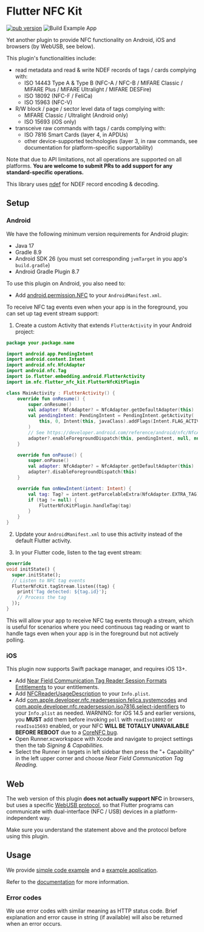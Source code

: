 # Flutter NFC Kit

[![pub version](https://img.shields.io/pub/v/flutter_nfc_kit)](https://pub.dev/packages/flutter_nfc_kit)
![Build Example App](https://github.com/nfcim/flutter_nfc_kit/workflows/Build%20Example%20App/badge.svg)

Yet another plugin to provide NFC functionality on Android, iOS and browsers (by WebUSB, see below).

This plugin's functionalities include:

* read metadata and read & write NDEF records of tags / cards complying with:
  * ISO 14443 Type A & Type B (NFC-A / NFC-B / MIFARE Classic / MIFARE Plus / MIFARE Ultralight / MIFARE DESFire)
  * ISO 18092 (NFC-F / FeliCa)
  * ISO 15963 (NFC-V)
* R/W block / page / sector level data of tags complying with:
  * MIFARE Classic / Ultralight (Android only)
  * ISO 15693 (iOS only)
* transceive raw commands with tags / cards complying with:
  * ISO 7816 Smart Cards (layer 4, in APDUs)
  * other device-supported technologies (layer 3, in raw commands, see documentation for platform-specific supportability)

Note that due to API limitations, not all operations are supported on all platforms.
**You are welcome to submit PRs to add support for any standard-specific operations.**

This library uses [ndef](https://pub.dev/packages/ndef) for NDEF record encoding & decoding.

## Setup

### Android

We have the following minimum version requirements for Android plugin:

* Java 17
* Gradle 8.9
* Android SDK 26 (you must set corresponding `jvmTarget` in you app's `build.gradle`)
* Android Gradle Plugin 8.7

To use this plugin on Android, you also need to:

* Add [android.permission.NFC](https://developer.android.com/reference/android/Manifest.permission.html#NFC) to your `AndroidManifest.xml`.

To receive NFC tag events even when your app is in the foreground, you can set up tag event stream support:

1. Create a custom Activity that extends `FlutterActivity` in your Android project:

```kotlin
package your.package.name

import android.app.PendingIntent
import android.content.Intent
import android.nfc.NfcAdapter
import android.nfc.Tag
import io.flutter.embedding.android.FlutterActivity
import im.nfc.flutter_nfc_kit.FlutterNfcKitPlugin

class MainActivity : FlutterActivity() {
    override fun onResume() {
        super.onResume()
        val adapter: NfcAdapter? = NfcAdapter.getDefaultAdapter(this)
        val pendingIntent: PendingIntent = PendingIntent.getActivity(
            this, 0, Intent(this, javaClass).addFlags(Intent.FLAG_ACTIVITY_SINGLE_TOP), PendingIntent.FLAG_MUTABLE
        )
        // See https://developer.android.com/reference/android/nfc/NfcAdapter#enableForegroundDispatch(android.app.Activity,%20android.app.PendingIntent,%20android.content.IntentFilter[],%20java.lang.String[][]) for details 
        adapter?.enableForegroundDispatch(this, pendingIntent, null, null)
    }

    override fun onPause() {
        super.onPause()
        val adapter: NfcAdapter? = NfcAdapter.getDefaultAdapter(this)
        adapter?.disableForegroundDispatch(this)
    }

    override fun onNewIntent(intent: Intent) {
        val tag: Tag? = intent.getParcelableExtra(NfcAdapter.EXTRA_TAG)
        if (tag != null) {
            FlutterNfcKitPlugin.handleTag(tag)
        }
    }
}
```

2. Update your `AndroidManifest.xml` to use this activity instead of the default Flutter activity.

3. In your Flutter code, listen to the tag event stream:

```dart
@override
void initState() {
  super.initState();
  // Listen to NFC tag events
  FlutterNfcKit.tagStream.listen((tag) {
    print('Tag detected: ${tag.id}');
    // Process the tag
  });
}
```

This will allow your app to receive NFC tag events through a stream, which is useful for scenarios where you need continuous tag reading or want to handle tags even when your app is in the foreground but not actively polling.

### iOS

This plugin now supports Swift package manager, and requires iOS 13+.

* Add [Near Field Communication Tag Reader Session Formats Entitlements](https://developer.apple.com/documentation/bundleresources/entitlements/com_apple_developer_nfc_readersession_formats) to your entitlements.
* Add [NFCReaderUsageDescription](https://developer.apple.com/documentation/bundleresources/information_property_list/nfcreaderusagedescription) to your `Info.plist`.
* Add [com.apple.developer.nfc.readersession.felica.systemcodes](https://developer.apple.com/documentation/bundleresources/information_property_list/systemcodes) and [com.apple.developer.nfc.readersession.iso7816.select-identifiers](https://developer.apple.com/documentation/bundleresources/information_property_list/select-identifiers) to your `Info.plist` as needed. WARNING: for iOS 14.5 and earlier versions, you **MUST** add them before invoking `poll` with `readIso18092` or `readIso15693` enabled, or your NFC **WILL BE TOTALLY UNAVAILABLE BEFORE REBOOT** due to a [CoreNFC bug](https://github.com/nfcim/flutter_nfc_kit/issues/23).
* Open Runner.xcworkspace with Xcode and navigate to project settings then the tab _Signing & Capabilities._
* Select the Runner in targets in left sidebar then press the "+ Capability" in the left upper corner and choose _Near Field Communication Tag Reading._

## Web

The web version of this plugin **does not actually support NFC** in browsers, but uses a specific [WebUSB protocol](https://github.com/nfcim/flutter_nfc_kit/blob/master/WebUSB.md), so that Flutter programs can communicate with dual-interface (NFC / USB) devices in a platform-independent way.

Make sure you understand the statement above and the protocol before using this plugin.

## Usage

We provide [simple code example](example/example.md) and a [example application](example/lib).

Refer to the [documentation](https://pub.dev/documentation/flutter_nfc_kit/) for more information.

### Error codes

We use error codes with similar meaning as HTTP status code. Brief explanation and error cause in string (if available) will also be returned when an error occurs.
